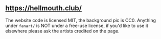 ## https://hellmouth.club/

The website code is licensed MIT, the background pic is CC0.
Anything under `fanart/` is NOT under a free-use license, if you'd like to use
it elsewhere please ask the artists credited on the page.
